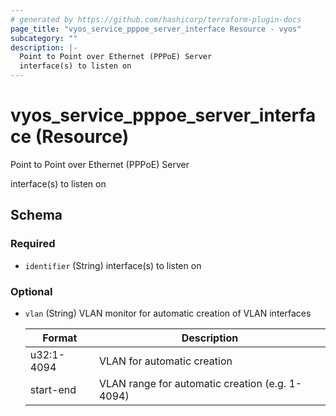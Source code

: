 ```yaml
---
# generated by https://github.com/hashicorp/terraform-plugin-docs
page_title: "vyos_service_pppoe_server_interface Resource - vyos"
subcategory: ""
description: |-
  Point to Point over Ethernet (PPPoE) Server
  interface(s) to listen on
---
```


# vyos_service_pppoe_server_interface (Resource)

Point to Point over Ethernet (PPPoE) Server

interface(s) to listen on



<!-- schema generated by tfplugindocs -->
## Schema

### Required

- `identifier` (String) interface(s) to listen on

### Optional

- `vlan` (String) VLAN monitor for automatic creation of VLAN interfaces

    |  Format  |  Description  |
    |----------|---------------|
    |  u32:1-4094  |  VLAN for automatic creation  |
    |  start-end  |  VLAN range for automatic creation (e.g. 1-4094)  |
